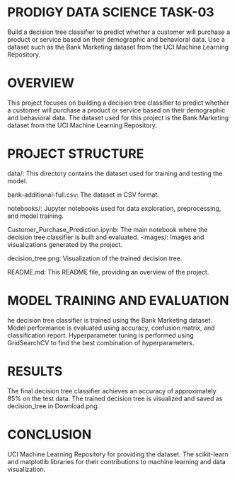 # PRODIGY DATA SCIENCE TASK-03

Build a decision tree classifier to predict whether a customer will purchase a product or service based on their demographic and behavioral data. Use a dataset such as the Bank Marketing dataset from the UCI Machine Learning Repository.

# OVERVIEW

This project focuses on building a decision tree classifier to predict whether a customer will purchase a product or service based on their demographic and behavioral data. The dataset used for this project is the Bank Marketing dataset from the UCI Machine Learning Repository.

# PROJECT STRUCTURE

data/: This directory contains the dataset used for training and testing the model.

bank-additional-full.csv: The dataset in CSV format.

notebooks/: Jupyter notebooks used for data exploration, preprocessing, and model training.

Customer_Purchase_Prediction.ipynb: The main notebook where the decision tree classifier is built and evaluated. -images/: Images and visualizations generated by the project.

decision_tree.png: Visualization of the trained decision tree.

README.md: This README file, providing an overview of the project.

# MODEL TRAINING AND EVALUATION

he decision tree classifier is trained using the Bank Marketing dataset.
Model performance is evaluated using accuracy, confusion matrix, and classification report.
Hyperparameter tuning is performed using GridSearchCV to find the best combination of hyperparameters.

# RESULTS

The final decision tree classifier achieves an accuracy of approximately 85% on the test data.
The trained decision tree is visualized and saved as decision_tree in Download.png.

# CONCLUSION

UCI Machine Learning Repository for providing the dataset. The scikit-learn and matplotlib libraries for their contributions to machine learning and data visualization.
